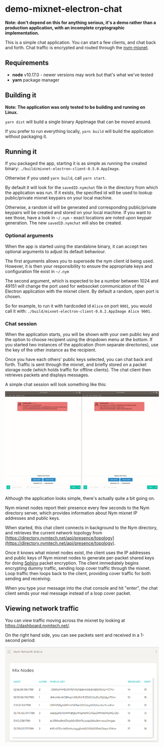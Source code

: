 # demo-mixnet-electron-chat

**Note: don't depend on this for anything serious, it's a demo rather than a production application, with an incomplete cryptographic implementation.**

This is a simple chat application. You can start a few clients, and chat back and forth. Chat traffic is encrypted and routed through the [nym-mixnet](https://github.com/nymtech/nym-mixnet).

## Requirements

* **node** v10.17.0 - newer versions may work but that's what we've tested
* **yarn** package manager

## Building it

**Note: The application was only tested to be building and running on Linux.**

`yarn dist` will build a single binary AppImage that can be moved around. 

If you prefer to run everything locally, `yarn build` will build the application without packaging it.

## Running it

If you packaged the app, starting it is as simple as running the created binary: `./build/mixnet-electron-client-0.5.0.AppImage`.

Otherwise if you used `yarn build`, call `yarn start`.

By default it will look for the `savedID.nymchat` file in the directory from which the application was run. If it exists, the specified id will be used to lookup public/private mixnet keypairs on your local machine.

Otherwise, a random id will be generated and corresponding public/private keypairs will be created and stored on your local machine. If you want to see those, have a look in `~/.nym` - exact locations are noted upon keypair generation. The new `savedID.nymchat` will also be created.

### Optional arguments

When the app is started using the standalone binary, it can accept two optional arguments to adjust its default behaviour.

The first arguments allows you to supersede the nym client id being used. However, it is then your responsibility to ensure the appropriate keys and configuration file exist in `~/.nym`

The second argument, which is expected to be a number between 1024 and 49151 will change the port used for websocket communication of the Electron application with the mixnet client. By default a random, open port is chosen.

So for example, to run it with hardcoded id `Alice` on port `9001`, you would call it with: `./build/mixnet-electron-client-0.0.2.AppImage Alice 9001`.

### Chat session

When the application starts, you will be shown with your own public key and the option to choose recipient using the dropdown menu at the bottom. If you started two instances of the application (from separate directories), use the key of the other instance as the recipient.

Once you have each others' public keys selected, you can chat back and forth. Traffic is sent through the mixnet, and briefly stored on a packet storage node (which holds traffic for offline clients). The chat client then retrieves packets and displays messages.

A simple chat session will look something like this:

![conversation](assets/conversation.gif)

Although the application looks simple, there's actually quite a bit going on.

Nym mixnet nodes report their presence every few seconds to the Nym directory server, which provides information about Nym mixnet IP addresses and public keys.

When started, this chat client connects in background to the Nym directory, and retrieves the current network topology from [https://directory.nymtech.net/api/presence/topology](https://directory.nymtech.net/api/presence/topology).

Once it knows what mixnet nodes exist, the client uses the IP addresses and public keys of Nym mixnet nodes to generate per-packet shared keys for doing [Sphinx](https://cypherpunks.ca/~iang/pubs/Sphinx_Oakland09.pdf) packet encryption. The client immediately begins encrypting dummy traffic, sending loop cover traffic through the mixnet. Loop traffic then loops back to the client, providing cover traffic for both sending and receiving.

When you type your message into the chat console and hit "enter", the chat client sends your real message instead of a loop cover packet.

## Viewing network traffic

You can view traffic moving across the mixnet by looking at https://dashboard.nymtech.net/.

On the right hand side, you can see packets sent and received in a 1-second period:

![dashboard](assets/dashboard.gif)
